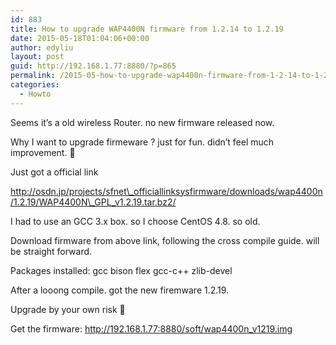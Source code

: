 ```yaml
---
id: 883
title: How to upgrade WAP4400N firmware from 1.2.14 to 1.2.19
date: 2015-05-18T01:04:06+00:00
author: edyliu
layout: post
guid: http://192.168.1.77:8880/?p=865
permalink: /2015-05-how-to-upgrade-wap4400n-firmware-from-1-2-14-to-1-2-19/
categories:
  - Howto
---
```

Seems it&#8217;s a old wireless Router. no new firmware released now.

Why I want to upgrade firmeware ? just for fun. didn&#8217;t feel much improvement. 🙂
  
Just got a official link
  
http://osdn.jp/projects/sfnet\_officiallinksysfirmware/downloads/wap4400n/1.2.19/WAP4400N\_GPL_v1.2.19.tar.bz2/

I had to use an GCC 3.x box. so I choose CentOS 4.8. so old.

Download firmware from above link, following the cross compile guide. will be straight forward.
  
Packages installed: gcc bison flex gcc-c++ zlib-devel
  
After a looong compile. got the new firemware 1.2.19.

Upgrade by your own risk 🙂

Get the firmware: http://192.168.1.77:8880/soft/wap4400n_v1219.img